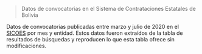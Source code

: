 > Datos de convocatorias en el Sistema de Contrataciones Estatales de Bolivia

Datos de convocatorias publicadas entre marzo y julio de 2020 en el [SICOES](https://www.sicoes.gob.bo/) por mes y entidad. Estos datos fueron extraídos de la tabla de resultados de búsquedas y reproducen lo que esta tabla ofrece sin modificaciones.
